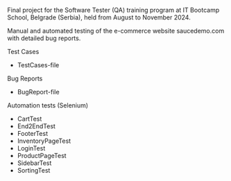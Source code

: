 Final project for the Software Tester (QA) training program at IT Bootcamp School, Belgrade (Serbia), held from August
to November 2024.

Manual and automated testing of the e-commerce website saucedemo.com with detailed bug reports.

Test Cases
- TestCases-file

Bug Reports
- BugReport-file

Automation tests (Selenium)
- CartTest
- End2EndTest
- FooterTest
- InventoryPageTest
- LoginTest
- ProductPageTest
- SidebarTest
- SortingTest



